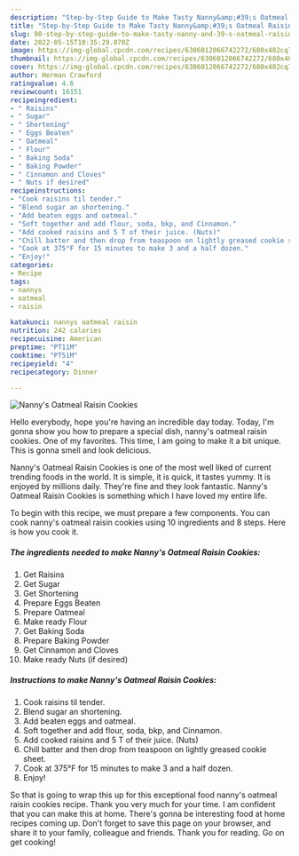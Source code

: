```yaml
---
description: "Step-by-Step Guide to Make Tasty Nanny&amp;#39;s Oatmeal Raisin Cookies"
title: "Step-by-Step Guide to Make Tasty Nanny&amp;#39;s Oatmeal Raisin Cookies"
slug: 90-step-by-step-guide-to-make-tasty-nanny-and-39-s-oatmeal-raisin-cookies
date: 2022-05-15T10:35:29.070Z
image: https://img-global.cpcdn.com/recipes/6306012066742272/680x482cq70/nannys-oatmeal-raisin-cookies-recipe-main-photo.jpg
thumbnail: https://img-global.cpcdn.com/recipes/6306012066742272/680x482cq70/nannys-oatmeal-raisin-cookies-recipe-main-photo.jpg
cover: https://img-global.cpcdn.com/recipes/6306012066742272/680x482cq70/nannys-oatmeal-raisin-cookies-recipe-main-photo.jpg
author: Herman Crawford
ratingvalue: 4.6
reviewcount: 16151
recipeingredient:
- " Raisins"
- " Sugar"
- " Shortening"
- " Eggs Beaten"
- " Oatmeal"
- " Flour"
- " Baking Soda"
- " Baking Powder"
- " Cinnamon and Cloves"
- " Nuts if desired"
recipeinstructions:
- "Cook raisins til tender."
- "Blend sugar an shortening."
- "Add beaten eggs and oatmeal."
- "Soft together and add flour, soda, bkp, and Cinnamon."
- "Add cooked raisins and 5 T of their juice. (Nuts)"
- "Chill batter and then drop from teaspoon on lightly greased cookie sheet."
- "Cook at 375°F for 15 minutes to make 3 and a half dozen."
- "Enjoy!"
categories:
- Recipe
tags:
- nannys
- oatmeal
- raisin

katakunci: nannys oatmeal raisin 
nutrition: 242 calories
recipecuisine: American
preptime: "PT11M"
cooktime: "PT51M"
recipeyield: "4"
recipecategory: Dinner

---
```



![Nanny&#39;s Oatmeal Raisin Cookies](https://img-global.cpcdn.com/recipes/6306012066742272/680x482cq70/nannys-oatmeal-raisin-cookies-recipe-main-photo.jpg)

Hello everybody, hope you're having an incredible day today. Today, I'm gonna show you how to prepare a special dish, nanny&#39;s oatmeal raisin cookies. One of my favorites. This time, I am going to make it a bit unique. This is gonna smell and look delicious.



Nanny&#39;s Oatmeal Raisin Cookies is one of the most well liked of current trending foods in the world. It is simple, it is quick, it tastes yummy. It is enjoyed by millions daily. They're fine and they look fantastic. Nanny&#39;s Oatmeal Raisin Cookies is something which I have loved my entire life.


To begin with this recipe, we must prepare a few components. You can cook nanny&#39;s oatmeal raisin cookies using 10 ingredients and 8 steps. Here is how you cook it.

<!--inarticleads1-->

##### The ingredients needed to make Nanny&#39;s Oatmeal Raisin Cookies:

1. Get  Raisins
1. Get  Sugar
1. Get  Shortening
1. Prepare  Eggs Beaten
1. Prepare  Oatmeal
1. Make ready  Flour
1. Get  Baking Soda
1. Prepare  Baking Powder
1. Get  Cinnamon and Cloves
1. Make ready  Nuts (if desired)




<!--inarticleads2-->

##### Instructions to make Nanny&#39;s Oatmeal Raisin Cookies:

1. Cook raisins til tender.
1. Blend sugar an shortening.
1. Add beaten eggs and oatmeal.
1. Soft together and add flour, soda, bkp, and Cinnamon.
1. Add cooked raisins and 5 T of their juice. (Nuts)
1. Chill batter and then drop from teaspoon on lightly greased cookie sheet.
1. Cook at 375°F for 15 minutes to make 3 and a half dozen.
1. Enjoy!




So that is going to wrap this up for this exceptional food nanny&#39;s oatmeal raisin cookies recipe. Thank you very much for your time. I am confident that you can make this at home. There's gonna be interesting food at home recipes coming up. Don't forget to save this page on your browser, and share it to your family, colleague and friends. Thank you for reading. Go on get cooking!

